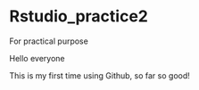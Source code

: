 # Rstudio_practice2
 For practical purpose

Hello everyone

This is my first time using Github, so far so good!